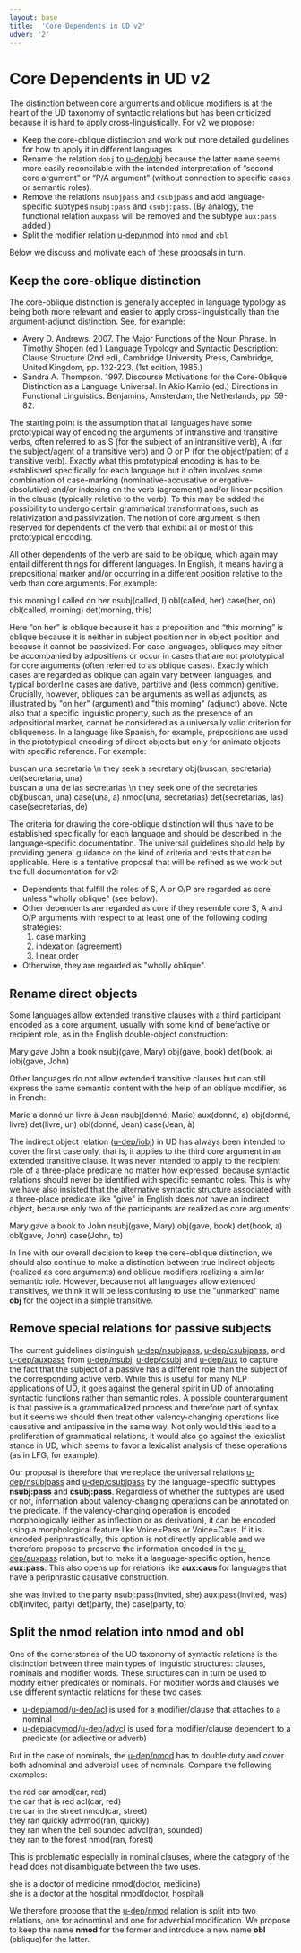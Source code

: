 ```yaml
---
layout: base
title:  'Core Dependents in UD v2'
udver: '2'
---
```


# Core Dependents in UD v2

The distinction between core arguments and oblique modifiers is at the heart of the UD taxonomy of syntactic relations but has been criticized because it is hard to apply cross-linguistically. For v2 we propose:

* Keep the core-oblique distinction and work out more detailed guidelines for how to apply it in different languages
* Rename the relation `dobj` to [u-dep/obj]() because the latter name seems more easily reconcilable with the intended interpretation of “second core argument” or “P/A argument” (without connection to specific cases or semantic roles).
* Remove the relations `nsubjpass` and `csubjpass` and add language-specific subtypes `nsubj:pass` and `csubj:pass`. (By analogy, the functional relation `auxpass` will be removed and the subtype `aux:pass` added.)
* Split the modifier relation [u-dep/nmod]() into `nmod` and `obl`

Below we discuss and motivate each of these proposals in turn. 

## Keep the core-oblique distinction

The core-oblique distinction is generally accepted in language typology as being both more relevant and easier to apply cross-linguistically than the argument-adjunct distinction. See, for example:

* Avery D. Andrews. 2007. The Major Functions of the Noun Phrase. In Timothy Shopen (ed.) Language Typology and Syntactic Description: Clause Structure (2nd ed), Cambridge University Press, Cambridge, United Kingdom, pp. 132-223. (1st edition, 1985.)
* Sandra A. Thompson. 1997. Discourse Motivations for the Core-Oblique Distinction as a Language Universal. In Akio Kamio (ed.) Directions in Functional Linguistics. Benjamins, Amsterdam, the Netherlands, pp. 59-82.

The starting point is the assumption that all languages have some prototypical way of encoding the arguments of intransitive and transitive verbs, often referred to as S (for the subject of an intransitive verb), A (for the subject/agent of a transitive verb) and O or P (for the object/patient of a transitive verb). Exactly what this prototypical encoding is has to be established specifically for each language but it often involves some combination of case-marking (nominative-accusative or ergative-absolutive) and/or indexing on the verb (agreement) and/or linear position in the clause (typically relative to the verb). To this may be added the possibility to undergo certain grammatical transformations, such as relativization and passivization. The notion of core argument is then reserved for dependents of the verb that exhibit all or most of this prototypical encoding.

All other dependents of the verb are said to be oblique, which again may entail different things for different languages. In English, it means having a prepositional marker and/or occurring in a different position relative to the verb than core arguments. For example:

<div id="s1" class="sd-parse">
this morning I called on her
nsubj(called, I)
obl(called, her)
case(her, on)
obl(called, morning)
det(morning, this)
</div>

Here “on her” is oblique because it has a preposition and “this morning” is oblique because it is neither in subject position nor in object position and because it cannot be passivized. For case languages, obliques may either be accompanied by adpositions or occur in cases that are not prototypical for core arguments (often referred to as oblique cases). Exactly which cases are regarded as oblique can again vary between languages, and typical borderline cases are dative, partitive and (less common) genitive. Crucially, however, obliques can be arguments as well as adjuncts, as illustrated by "on her" (argument) and "this morning" (adjunct) above. Note also that a specific linguistic property, such as the presence of an adpositional marker, cannot be considered as a universally valid criterion for obliqueness. In a language like Spanish, for example, prepositions are used in the prototypical encoding of direct objects but only for animate objects with specific reference. For example:

<div id="s2" class="sd-parse">
buscan una secretaria \n they seek a secretary
obj(buscan, secretaria)
det(secretaria, una)
</div>
<div id="s3" class="sd-parse">
buscan a una de las secretarias \n they seek one of the secretaries
obj(buscan, una)
case(una, a)
nmod(una, secretarias)
det(secretarias, las)
case(secretarias, de)
</div>

The criteria for drawing the core-oblique distinction will thus have to be established specifically for each language and should be described in the language-specific documentation. The universal guidelines should help by providing general guidance on the kind of criteria and tests that can be applicable. Here is a tentative proposal that will be refined as we work out the full documentation for v2:

* Dependents that fulfill the roles of S, A or O/P are regarded as core unless "wholly oblique" (see below). 
* Other dependents are regarded as core if they resemble core S, A and O/P arguments with respect to at least one of the following coding strategies:
    1. case marking
    2. indexation (agreement)
    3. linear order
* Otherwise, they are regarded as "wholly oblique".

## Rename direct objects

Some languages allow extended transitive clauses with a third participant encoded as a core argument, usually with some kind of benefactive or recipient role, as in the English double-object construction:

<div id="s4" class="sd-parse">
Mary gave John a book
nsubj(gave, Mary)
obj(gave, book)
det(book, a)
iobj(gave, John)
</div>

Other languages do not allow extended transitive clauses but can still express the same semantic content with the help of an oblique modifier, as in French:

<div id="s5" class="sd-parse">
Marie a donné un livre à Jean
nsubj(donné, Marie)
aux(donné, a)
obj(donné, livre)
det(livre, un)
obl(donné, Jean)
case(Jean, à)
</div>

The indirect object relation ([u-dep/iobj]()) in UD has always been intended to cover the first case only, that is, it applies to the third core argument in an extended transitive clause. It was never intended to apply to the recipient role of a three-place predicate no matter how expressed, because syntactic relations should never be identified with specific semantic roles. This is why we have also insisted that the alternative syntactic structure associated with a three-place predicate like "give" in English does _not_ have an indirect object, because only two of the participants are realized as core arguments:

<div id="s6" class="sd-parse">
Mary gave a book to John
nsubj(gave, Mary)
obj(gave, book)
det(book, a)
obl(gave, John)
case(John, to)
</div>

In line with our overall decision to keep the core-oblique distinction, we should also continue to make a distinction between true indirect objects (realized as core arguments) and oblique modifiers realizing a similar semantic role. However, because not all languages allow extended transitives, we think it will be less confusing to use the "unmarked" name **obj** for the object in a simple transitive.

## Remove special relations for passive subjects

The current guidelines distinguish [u-dep/nsubjpass](), [u-dep/csubjpass](), and [u-dep/auxpass]() from [u-dep/nsubj](), [u-dep/csubj]() and [u-dep/aux]() to capture the fact that the subject of a passive has a different role than the subject of the corresponding active verb. While this is useful for many NLP applications of UD, it goes against the general spirit in UD of annotating syntactic functions rather than semantic roles. A possible counterargument is that passive is a grammaticalized process and therefore part of syntax, but it seems we should then treat other valency-changing operations like causative and antipassive in the same way. Not only would this lead to a proliferation of grammatical relations, it would also go against the lexicalist stance in UD, which seems to favor a lexicalist analysis of these operations (as in LFG, for example).

Our proposal is therefore that we replace the universal relations [u-dep/nsubjpass]() and [u-dep/csubjpass]() by the language-specific subtypes **nsubj:pass** and **csubj:pass**. Regardless of whether the subtypes are used or not, information about valency-changing operations can be annotated on the predicate. If the valency-changing operation is encoded morphologically (either as inflection or as derivation), it can be encoded using a morphological feature like Voice=Pass or Voice=Caus. If it is encoded periphrastically, this option is not directly applicable and we therefore
propose to preserve the information encoded in the [u-dep/auxpass]() relation, but to make it a language-specific option, hence **aux:pass**. This also opens up for relations like **aux:caus** for languages that have a periphrastic causative construction. 

<div id="s8" class="sd-parse">
she was invited to the party
nsubj:pass(invited, she)
aux:pass(invited, was)
obl(invited, party)
det(party, the)
case(party, to)
</div>

## Split the nmod relation into nmod and obl

One of the cornerstones of the UD taxonomy of syntactic relations is the distinction between three main types of linguistic structures: clauses, nominals and modifier words. These structures can in turn be used to modify either predicates or nominals. For modifier words and clauses we use different syntactic relations for these two cases:

* [u-dep/amod]()/[u-dep/acl]() is used for a modifier/clause that attaches to a nominal
* [u-dep/advmod]()/[u-dep/advcl]() is used for a modifier/clause dependent to a predicate (or adjective or adverb)

But in the case of nominals, the [u-dep/nmod]() has to double duty and cover both adnominal and adverbial uses of
nominals. Compare the following examples:

<div id="s9" class="sd-parse">
the red car
amod(car, red)
</div>

<div id="s10" class="sd-parse">
the car that is red
acl(car, red)
</div>

<div id="s11" class="sd-parse">
the car in the street
nmod(car, street)
</div>

<div id="s12" class="sd-parse">
they ran quickly
advmod(ran, quickly)
</div>

<div id="s13" class="sd-parse">
they ran when the bell sounded
advcl(ran, sounded)
</div>

<div id="s14" class="sd-parse">
they ran to the forest
nmod(ran, forest)
</div>

This is problematic especially in nominal clauses, where the category of the head does not disambiguate
between the two uses.

<div id="s15" class="sd-parse">
she is a doctor of medicine
nmod(doctor, medicine)
</div>

<div id="s16" class="sd-parse">
she is a doctor at the hospital
nmod(doctor, hospital)
</div>

We therefore propose that the [u-dep/nmod]() relation is split into two relations, one for adnominal and one for adverbial modification. We propose to keep the name **nmod** for the former and introduce a new name **obl** (oblique)for the latter. 
